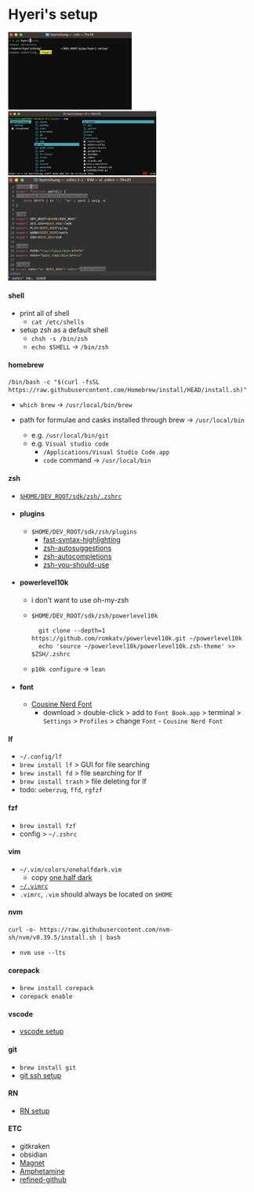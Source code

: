 # Hyeri's setup

<img src="./assets/fzf.png" alt="fzf" style="height: auto; width:50%;"/>
<img src="./assets/lf.png" alt="lf" style="height: auto; width:60%;"/>
<img src="./assets/vim.png" alt="vim" style="height: auto; width:60%;"/>

#### shell

- print all of shell
  - `cat /etc/shells`
- setup zsh as a default shell
  - `chsh -s /bin/zsh`
  - `echo $SHELL` -> `/bin/zsh`

#### homebrew

```
/bin/bash -c "$(curl -fsSL https://raw.githubusercontent.com/Homebrew/install/HEAD/install.sh)"
```

- `which brew` -> `/usr/local/bin/brew`

- path for formulae and casks installed through brew -> `/usr/local/bin`
  - e.g. `/usr/local/bin/git`
  - e.g. `Visual studio code`
    - `/Applications/Visual Studio Code.app`
    - `code` command -> `/usr/local/bin`

#### zsh

- [`$HOME/DEV_ROOT/sdk/zsh/.zshrc`](/DEV_ROOT/sdk/zsh/.zshrc)<br>
- #### plugins
  - `$HOME/DEV_ROOT/sdk/zsh/plugins`<br>
    - [fast-syntax-highlighting](https://github.com/zdharma-continuum/fast-syntax-highlighting)
    - [zsh-autosuggestions](https://github.com/zsh-users/zsh-autosuggestions)
    - [zsh-autocompletions](https://github.com/marlonrichert/zsh-autocomplete)
    - [zsh-you-should-use](https://github.com/MichaelAquilina/zsh-you-should-use)
- #### powerlevel10k

  - i don't want to use oh-my-zsh
  - `$HOME/DEV_ROOT/sdk/zsh/powerlevel10k`

    ```
      git clone --depth=1 https://github.com/romkatv/powerlevel10k.git ~/powerlevel10k
      echo 'source ~/powerlevel10k/powerlevel10k.zsh-theme' >> $ZSH/.zshrc
    ```

  - `p10k configure` -> `lean`

- #### font
  - [Cousine Nerd Font](https://www.nerdfonts.com/font-downloads)
    - download > double-click > add to `Font Book.app` > terminal > `Settings` > `Profiles` > change `Font` - `Cousine Nerd Font`

#### lf

- `~/.config/lf`
- `brew install lf` > GUI for file searching
- `brew install fd` > file searching for lf
- `brew install trash` > file deleting for lf
- todo: `ueberzug`, `ffd`, `rgfzf`

#### fzf

- `brew install fzf`
- config > `~/.zshrc`

#### vim

- `~/.vim/colors/onehalfdark.vim`
  - copy [one half dark](https://github.com/sonph/onehalf/blob/master/vim/colors/onehalfdark.vim)
- [`~/.vimrc`](.vimrc)
- `.vimrc`, `.vim` should always be located on `$HOME`

#### nvm

```
curl -o- https://raw.githubusercontent.com/nvm-sh/nvm/v0.39.5/install.sh | bash
```

- `nvm use --lts`

#### corepack

- `brew install corepack`
- `corepack enable`

#### vscode

- [vscode setup](./.vscode)

#### git

- `brew install git`
- [git ssh setup](/about-git-setup.md)

#### RN

- [RN setup](about-rn-setup.md)

#### ETC

- gitkraken
- obsidian
- [Magnet](https://apps.apple.com/us/app/magnet/id441258766?mt=12)
- [Amphetamine](https://apps.apple.com/kr/app/amphetamine/id937984704?mt=12)
- [refined-github](https://github.com/refined-github/refined-github)
